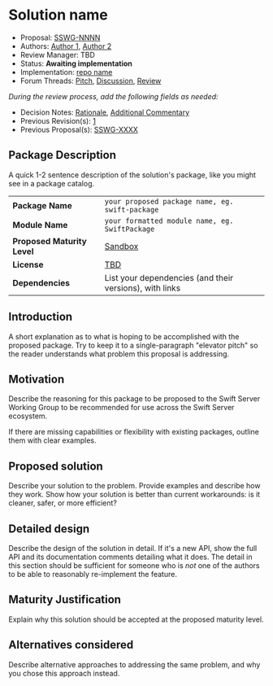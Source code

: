 # Solution name

* Proposal: [SSWG-NNNN](NNNN-filename.md)
* Authors: [Author 1](https://github.com/swiftdev), [Author 2](https://github.com/swiftdev)
* Review Manager: TBD
* Status: **Awaiting implementation**
* Implementation: [repo name](https://github.com/repo-url)
* Forum Threads: [Pitch](https://forums.swift.org/), [Discussion](https://forums.swift.org/), [Review](https://forums.swift.org/)

*During the review process, add the following fields as needed:*

* Decision Notes: [Rationale](https://forums.swift.org/), [Additional Commentary](https://forums.swift.org/)
* Previous Revision(s): [1](https://github.com/swift-server/sswg/blob/...commit-ID.../proposals/NNNN-filename.md)
* Previous Proposal(s): [SSWG-XXXX](XXXX-filename.md)

## Package Description
A quick 1-2 sentence description of the solution's package, like you might see in a package catalog.

|  |  |
|--|--|
| **Package Name** | `your proposed package name, eg. swift-package` |
| **Module Name** | `your formatted module name, eg. SwiftPackage` |
| **Proposed Maturity Level** | [Sandbox](https://www.swift.org/sswg/incubation-process.html#process-diagram) |
| **License** | [TBD](https://choosealicense.com/) |
| **Dependencies** | List your dependencies (and their versions), with links |

## Introduction

A short explanation as to what is hoping to be accomplished with the proposed package. Try to keep it to a
single-paragraph "elevator pitch" so the reader understands what
problem this proposal is addressing.

## Motivation

Describe the reasoning for this package to be proposed to the Swift Server Working Group to be recommended for use across the Swift Server ecosystem.

If there are missing capabilities or flexibility with existing packages, outline them with clear examples.

## Proposed solution

Describe your solution to the problem. Provide examples and describe
how they work. Show how your solution is better than current
workarounds: is it cleaner, safer, or more efficient?

## Detailed design

Describe the design of the solution in detail. If it's a new API, show the full API and its documentation
comments detailing what it does. The detail in this section should be
sufficient for someone who is *not* one of the authors to be able to
reasonably re-implement the feature.

## Maturity Justification

Explain why this solution should be accepted at the proposed maturity level.

## Alternatives considered

Describe alternative approaches to addressing the same problem, and
why you chose this approach instead.
